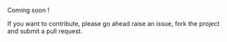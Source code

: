 Coming soon !

If you want to contribute, please go ahead raise an issue, fork the project and submit a pull request.

